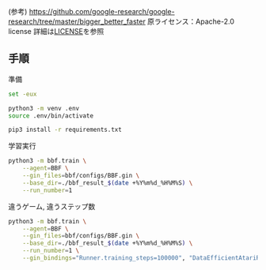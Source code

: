 (参考) https://github.com/google-research/google-research/tree/master/bigger_better_faster
原ライセンス：Apache-2.0 license
詳細は[LICENSE](./LICENSE)を参照

## 手順
準備
```bash
set -eux

python3 -m venv .env
source .env/bin/activate

pip3 install -r requirements.txt
```

学習実行
```bash
python3 -m bbf.train \
    --agent=BBF \
    --gin_files=bbf/configs/BBF.gin \
    --base_dir=./bbf_result_$(date +%Y%m%d_%H%M%S) \
    --run_number=1
```

違うゲーム, 違うステップ数
```bash
python3 -m bbf.train \
    --agent=BBF \
    --gin_files=bbf/configs/BBF.gin \
    --base_dir=./bbf_result_$(date +%Y%m%d_%H%M%S) \
    --run_number=1 \
    --gin_bindings="Runner.training_steps=100000", "DataEfficientAtariRunner.game_name=ChopperCommand"
```
